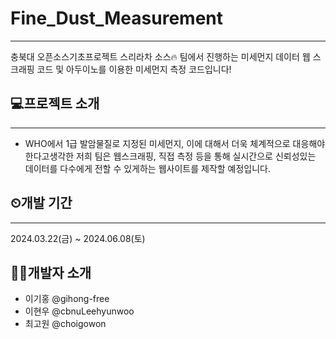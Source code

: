 # Fine_Dust_Measurement

---

충북대 오픈소스기초프로젝트 스리라차 소스🔥 팀에서 진행하는 미세먼지 데이터 웹 스크래핑 코드 및 아두이노를 이용한 미세먼지 측정 코드입니다!

## 💻프로젝트 소개

---

- WHO에서 1급 발암물질로 지정된 미세먼지, 이에 대해서 더욱 체계적으로 대응해야한다고생각한 저희 팀은 웹스크래핑, 직접 측정 등을 통해 실시간으로 신뢰성있는 데이터를 다수에게 전할 수 있게하는 웹사이트를 제작할 예정입니다. 


## ⏲개발 기간

---

2024.03.22(금) ~ 2024.06.08(토)

## 🧑‍💻개발자 소개
- 이기홍 @gihong-free
- 이현우 @cbnuLeehyunwoo
- 최고원 @choigowon
